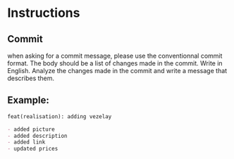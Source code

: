 # Instructions

## Commit

when asking for a commit message, please use the conventionnal commit format.
The body should be a list of changes made in the commit. Write in English.
Analyze the changes made in the commit and write a message that describes them.

## Example:

```markdown
feat(realisation): adding vezelay

- added picture
- added description
- added link
- updated prices
```
